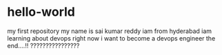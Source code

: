 # hello-world
my first repository
my name is sai kumar reddy
iam from hyderabad
iam learning about devops right now
i want to become a devops engineer
the end....!!
????????????????
